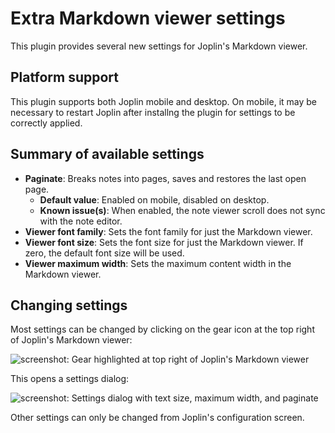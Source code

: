 # Extra Markdown viewer settings

This plugin provides several new settings for Joplin's Markdown viewer.

## Platform support

This plugin supports both Joplin mobile and desktop. On mobile, it may be necessary to restart Joplin after installng the plugin for settings to be correctly applied.

## Summary of available settings

- **Paginate**: Breaks notes into pages, saves and restores the last open page.
	- **Default value**: Enabled on mobile, disabled on desktop.
	- **Known issue(s)**: When enabled, the note viewer scroll does not sync with the note editor.
- **Viewer font family**: Sets the font family for just the Markdown viewer.
- **Viewer font size**: Sets the font size for just the Markdown viewer. If zero, the default font size will be used.
- **Viewer maximum width**: Sets the maximum content width in the Markdown viewer.

## Changing settings

Most settings can be changed by clicking on the gear icon at the top right of Joplin's Markdown viewer:

![screenshot: Gear highlighted at top right of Joplin's Markdown viewer](https://github.com/user-attachments/assets/6ab058de-67a9-40cb-92eb-a2de551572a2)

This opens a settings dialog:

![screenshot: Settings dialog with text size, maximum width, and paginate](https://github.com/user-attachments/assets/be302fed-15b7-4c6d-b29c-f7432a274e01)

Other settings can only be changed from Joplin's configuration screen.
